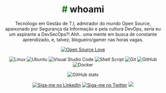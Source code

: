 
<div align="center">
<h1><font color=green>#</font> whoami</h1>

Tecnólogo em Gestão de T.I, admirador do mundo Open Source, apaixonado por Segurança da Informação e pela cultura DevOps, seria eu um aspirante a DevSecOps?! Ahh.. uma mente em busca de constante aprendizado, e, talvez, blogueiro/gamer nas horas vagas.  

[![Open Source Love](https://badges.frapsoft.com/os/v1/open-source-150x25.png?v=103)](https://github.com/ellerbrock/open-source-badges/)

<img alt="Linux" src="https://img.shields.io/badge/Linux-FCC624?style=for-the-badge&logo=linux&logoColor=black" /> 
<img alt="Ubuntu" src="https://img.shields.io/badge/Ubuntu-E95420?style=for-the-badge&logo=ubuntu&logoColor=white" /> 
<img alt="Visual Studio Code" src="https://img.shields.io/badge/VisualStudioCode-0078d7.svg?style=for-the-badge&logo=visual-studio-code&logoColor=white"/> 
<img alt="Shell Script" src="https://img.shields.io/badge/shell_script-%23121011.svg?style=for-the-badge&logo=gnu-bash&logoColor=white"/> 
<img alt="Git" src="https://img.shields.io/badge/git-%23F05033.svg?style=for-the-badge&logo=git&logoColor=white"/> 
<img alt="GitHub" src="https://img.shields.io/badge/github-%23121011.svg?style=for-the-badge&logo=github&logoColor=white"/> 
<img alt="Docker" src="https://img.shields.io/badge/docker-%230db7ed.svg?style=for-the-badge&logo=docker&logoColor=white"/>
<p>

![GitHub stats](https://github-readme-stats.vercel.app/api?username=ciro-mota&hide=commits,prs,issues&show_icons=true&theme=nord)

<a href="https://www.linkedin.com/in/ciro-mota/" rel="external"><img src="https://img.shields.io/badge/LinkedIn-0077B5?style=for-the-badge&logo=linkedin&logoColor=white" alt="Siga-me no LinkedIn"></a>
<a href="https://twitter.com/ciromota" rel="external"><img src="https://img.shields.io/badge/Twitter-1DA1F2?style=for-the-badge&logo=twitter&logoColor=white" alt="Siga-me no Twitter"></a> 
<a href="https://ciromota.tec.br/"><img src="https://img.shields.io/website?down_color=blue&down_message=ciromota.tec.br&label=Blog&logo=ghost&logoColor=green&style=for-the-badge&up_color=blue&up_message=ciromota.tec.br&url=https%3A%2F%2Fciromota.tec.br"></a>
</div>